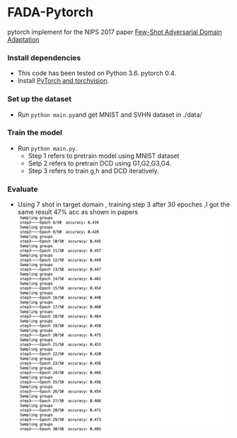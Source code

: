 # FADA-Pytorch
pytorch implement for the NIPS 2017 paper [Few-Shot Adversarial Domain Adaptation](https://arxiv.org/abs/1711.02536)


### Install dependencies

* This code has been tested on  Python 3.6. pytorch 0.4. 
* Install [PyTorch and torchvision](http://pytorch.org/).


### Set up the  dataset

* Run ` python main.py `and  get MNIST and SVHN dataset in ./data/

### Train the model

* Run `python main.py`. 
  * Step 1 refers to pretrain model using MNIST dataset
  * Setp 2 refers to pretrain DCD using G1,G2,G3,G4.
  * Step 3 refers to train g,h and DCD iteratively.

### Evaluate

* Using 7 shot in target domain , training step 3 after 30 epoches ,I got the same result 47% acc as shown in papers
![results](https://github.com/1025616969/FADA-Pytorch/blob/master/screenshot.png)

